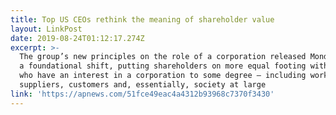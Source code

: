 ```yaml
---
title: Top US CEOs rethink the meaning of shareholder value
layout: LinkPost
date: 2019-08-24T01:12:17.274Z
excerpt: >-
  The group’s new principles on the role of a corporation released Monday imply
  a foundational shift, putting shareholders on more equal footing with others
  who have an interest in a corporation to some degree — including workers,
  suppliers, customers and, essentially, society at large
link: 'https://apnews.com/51fce49eac4a4312b93968c7370f3430'
---
```



